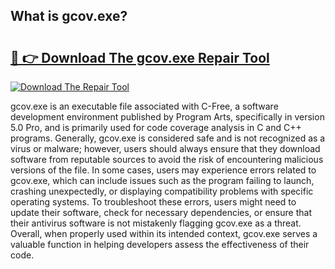 ## What is gcov.exe? 

# <h2><a href="https://exedetect.com/download.php?gcov.exe">🔗 👉 Download The gcov.exe Repair Tool</a></h2>

[![Download The Repair Tool](https://exedetect.com/download-button.jpg)](https://exedetect.com/download.php?gcov.exe)

gcov.exe is an executable file associated with C-Free, a software development environment published by Program Arts, specifically in version 5.0 Pro, and is primarily used for code coverage analysis in C and C++ programs. Generally, gcov.exe is considered safe and is not recognized as a virus or malware; however, users should always ensure that they download software from reputable sources to avoid the risk of encountering malicious versions of the file. In some cases, users may experience errors related to gcov.exe, which can include issues such as the program failing to launch, crashing unexpectedly, or displaying compatibility problems with specific operating systems. To troubleshoot these errors, users might need to update their software, check for necessary dependencies, or ensure that their antivirus software is not mistakenly flagging gcov.exe as a threat. Overall, when properly used within its intended context, gcov.exe serves a valuable function in helping developers assess the effectiveness of their code.
